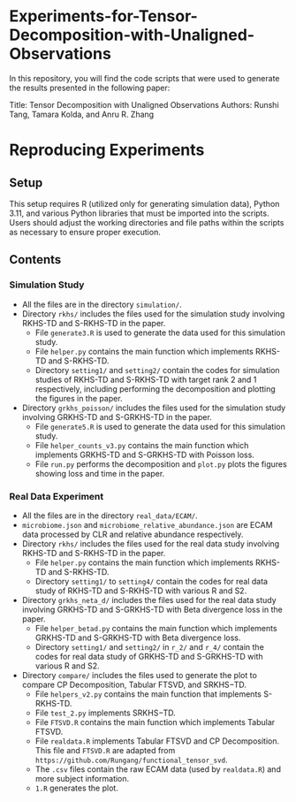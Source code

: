 # Experiments-for-Tensor-Decomposition-with-Unaligned-Observations

In this repository, you will find the code scripts that were used to generate the results presented in the following paper:

Title: Tensor Decomposition with Unaligned Observations
Authors: Runshi Tang, Tamara Kolda, and Anru R. Zhang

# Reproducing Experiments

## Setup

This setup requires R (utilized only for generating simulation data), Python 3.11, and various Python libraries that must be imported into the scripts. Users should adjust the working directories and file paths within the scripts as necessary to ensure proper execution. 

## Contents

### Simulation Study

* All the files are in the directory `simulation/`. 
* Directory `rkhs/` includes the files used for the simulation study involving RKHS-TD and S-RKHS-TD in the paper.
  - File `generate3.R` is used to generate the data used for this simulation study.  
  - File `helper.py` contains the main function which implements RKHS-TD and S-RKHS-TD.
  - Directory `setting1/` and `setting2/` contain the codes for simulation studies of RKHS-TD and S-RKHS-TD with target rank 2 and 1 respectively, including performing the decomposition and plotting the figures in the paper. 
* Directory `grkhs_poisson/` includes the files used for the simulation study involving GRKHS-TD and S-GRKHS-TD in the paper.
  - File `generate5.R` is used to generate the data used for this simulation study.  
  - File `helper_counts_v3.py` contains the main function which implements GRKHS-TD and S-GRKHS-TD with Poisson loss.
  - File `run.py` performs the decomposition and `plot.py` plots the figures showing loss and time in the paper.

### Real Data Experiment

* All the files are in the directory `real_data/ECAM/`.
* `microbiome.json` and `microbiome_relative_abundance.json` are ECAM data processed by CLR and relative abundance respectively.
* Directory `rkhs/` includes the files used for the real data study involving RKHS-TD and S-RKHS-TD in the paper.
  - File `helper.py` contains the main function which implements RKHS-TD and S-RKHS-TD.
  - Directory `setting1/` to `setting4/` contain the codes for real data study of RKHS-TD and S-RKHS-TD with various R and S2.
* Directory `grkhs_neta_d/` includes the files used for the real data study involving GRKHS-TD and S-GRKHS-TD with Beta divergence loss in the paper.
  - File `helper_betad.py` contains the main function which implements GRKHS-TD and S-GRKHS-TD with Beta divergence loss.
  - Directory `setting1/` and `setting2/` in `r_2/` and `r_4/` contain the codes for real data study of GRKHS-TD and S-GRKHS-TD with various R and S2.
* Directory `compare/` includes the files used to generate the plot to compare CP Decomposition, Tabular FTSVD, and SRKHS−TD.
  - File `helpers_v2.py` contains the main function that implements S-RKHS-TD.
  - File `test_2.py` implements SRKHS−TD.
  - File `FTSVD.R` contains the main function which implements Tabular FTSVD.
  - File `realdata.R` implements Tabular FTSVD and CP Decomposition. This file and `FTSVD.R` are adapted from `https://github.com/Rungang/functional_tensor_svd`.
  - The `.csv` files contain the raw ECAM data (used by `realdata.R`) and more subject information. 
  - `1.R` generates the plot. 

